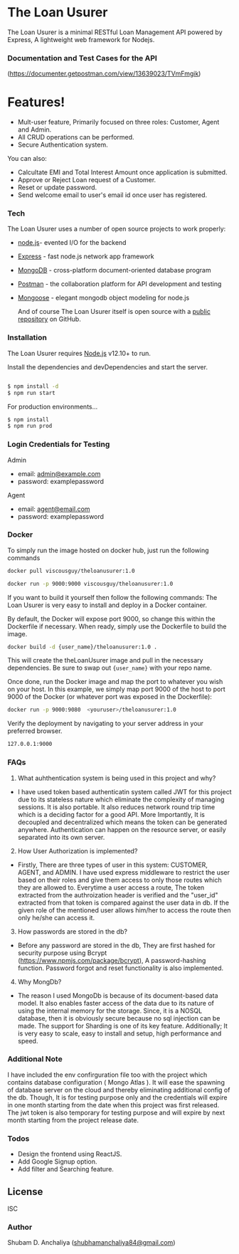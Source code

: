 # The Loan Usurer




The Loan Usurer is a minimal RESTful Loan Management API powered by Express, A lightweight web framework for Nodejs.

  
### Documentation and Test Cases for the API

(https://documenter.getpostman.com/view/13639023/TVmFmgik)


#  Features!

  - Mult-user feature, Primarily focused on three roles: Customer, Agent and Admin.
  - All CRUD operations can be performed.
  - Secure Authentication system.


You can also:
  - Calcultate EMI and Total Interest Amount once application is submitted.
  - Approve or Reject Loan request of a Customer.
  - Reset or update password.
  - Send welcome email to user's email id once user has registered.
  


### Tech

The Loan Usurer uses a number of open source projects to work properly:

* [node.js](https://nodejs.org/en/)- evented I/O for the backend
* [Express](https://expressjs.com/) - fast node.js network app framework 
* [MongoDB](https://www.mongodb.com//) - cross-platform document-oriented database program
* [Postman](https://www.postman.com/) - the collaboration platform for API development and testing
* [Mongoose](https://mongoosejs.com/) - elegant mongodb object modeling for node.js
  
  
  And of course The Loan Usurer itself is open source with a [public repository](https://github.com/ViscousGuy/theLoanUsurer)
 on GitHub.

### Installation

The Loan Usurer requires [Node.js](https://nodejs.org/) v12.10+ to run.

Install the dependencies and devDependencies and start the server.

```sh

$ npm install -d
$ npm run start
```

For production environments...

```sh
$ npm install 
$ npm run prod
```

### Login Credentials for Testing

Admin 
 - email: admin@example.com
 - password: examplepassword

Agent
 - email: agent@email.com
 - password: examplepassword
### Docker

To simply run the image hosted on docker hub, just run the following commands

```sh
docker pull viscousguy/theloanusurer:1.0
```

```sh
docker run -p 9000:9000 viscousguy/theloanusurer:1.0
```
If you want to build it yourself then follow the following commands: 
The Loan Usurer is very easy to install and deploy in a Docker container.

By default, the Docker will expose port 9000, so change this within the Dockerfile if necessary. When ready, simply use the Dockerfile to build the image.

```sh
docker build -d {user_name}/theloanusurer:1.0 .
```
This will create the theLoanUsurer image and pull in the necessary dependencies. Be sure to swap out `{user_name}` with your repo name.

Once done, run the Docker image and map the port to whatever you wish on your host. In this example, we simply map port 9000 of the host to port 9000 of the Docker (or whatever port was exposed in the Dockerfile):

```sh
docker run -p 9000:9080  <youruser>/theloanusurer:1.0
```

Verify the deployment by navigating to your server address in your preferred browser.

```sh
127.0.0.1:9000
```
### FAQs

1. What auhthentication system is being used in this project and why?
- I have used token based authenticatin system called JWT for this project due to its stateless nature which eliminate the complexity of managing sessions. It is also portable. It also reduces network round trip time which is a deciding factor for a good API. More Importantly, It is decoupled and decentralized which means the token can be generated anywhere. Authentication can happen on the resource server, or easily separated into its own server.

2. How User Authorization is implemented?
- Firstly, There are three types of user in this system: CUSTOMER, AGENT, and ADMIN. I have used express middleware to restrict the user based on their roles and give them access to only those routes which they are allowed to. Everytime a user access a route, The token extracted from the authroization header is verified and the "user_id" extracted from that token is compared against the user data in db. If the given role of the mentioned user allows him/her to access the route then only he/she can access it.

3. How passwords are stored in the db?
- Before any password are stored in the db, They are first hashed for security purpose using Bcrypt (https://www.npmjs.com/package/bcrypt), A password-hashing function. Password forgot and reset functionality is also implemented.

4. Why MongDb?
- The reason I used MongoDb is because of its document-based data model. It also enables faster access of the data due to its nature of using the internal memory for the storage. Since, it is a NOSQL database, then it is obviously secure because no sql injection can be made. The support for Sharding is one of its key feature. Additionally; It is very easy to scale, easy to install and setup, high performance and speed. 
    


### Additional Note

I have included the env confirguration file too with the project which contains database configuration ( Mongo Atlas ). It will ease the spawning of database server on the cloud and thereby eliminating additional config of the db. Though, It is for testing purpose only and the credentials will expire in one month starting from the date when this project was first released. 
The jwt token is also temporary for testing purpose and will expire by next month starting from the project release date.
### Todos

 - Design the frontend using ReactJS.
 - Add Google Signup option.
 - Add filter and Searching feature.

License
----

ISC

### Author

Shubam D. Anchaliya (shubhamanchaliya84@gmail.com)




